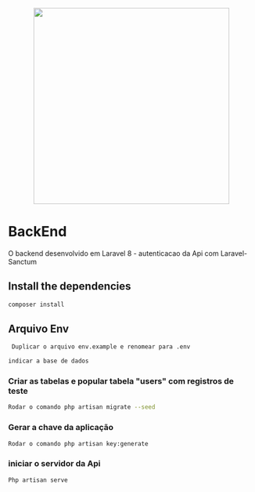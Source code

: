 <p align="center"><a href="https://laravel.com" target="_blank"><img src="https://raw.githubusercontent.com/laravel/art/master/logo-lockup/5%20SVG/2%20CMYK/1%20Full%20Color/laravel-logolockup-cmyk-red.svg" width="400"></a></p>

#  BackEnd

O backend desenvolvido em Laravel 8 - autenticacao da Api com Laravel-Sanctum


## Install the dependencies
```bash
composer install
```
##  Arquivo Env
```bash
 Duplicar o arquivo env.example e renomear para .env

indicar a base de dados 

```
### Criar as tabelas e popular tabela "users" com registros de teste
```bash
Rodar o comando php artisan migrate --seed
```

### Gerar a chave da aplicação
```bash
Rodar o comando php artisan key:generate
```


### iniciar o servidor da Api
```bash
Php artisan serve
```



